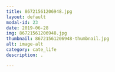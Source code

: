 ```yaml
---
title: 86721561206948.jpg
layout: default
modal-id: 23
date: 2019-06-28
img: 86721561206948.jpg
thumbnail: 86721561206948-thumbnail.jpg
alt: image-alt
category: cate_life
description: .

---
```

